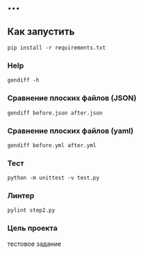# ...


## Как запустить


```pip install -r requirements.txt```


### Help

```gendiff -h```

### Сравнение плоских файлов (JSON)

```gendiff before.json after.json```


### Сравнение плоских файлов (yaml)
```gendiff before.yml after.yml```


### Тест
```python -m unittest -v test.py```


### Линтер
```pylint step2.py```
 

### Цель проекта

тестовое задание